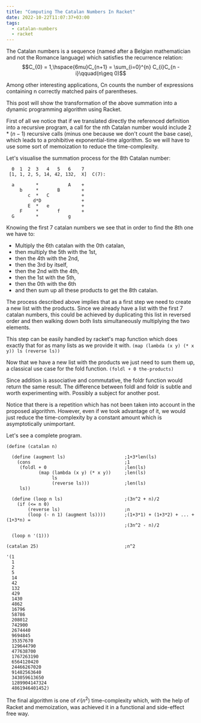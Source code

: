 ```yaml
---
title: "Computing The Catalan Numbers In Racket"
date: 2022-10-22T11:07:37+03:00
tags:
  - catalan-numbers
  - racket
---
```


The Catalan numbers is a sequence (named after a Belgian mathematician and not the Romance language) which satisfies the recurrence relation:
$$C_{0} = 1,\hspace{6mu}C_{n+1} = \sum_{i=0}^{n} C_{i}C_{n - i}\qquad(n\geq 0)$$

Among other interesting applications, Cn counts the number of expressions containing n correctly matched pairs of parentheses.

This post will show the transformation of the above summation into a dynamic programming algorithm using Racket.

First of all we notice that if we translated directly the referenced definition into a recursive program, a call for the nth Catalan number would include $2*(n-1)$ recursive calls (minus one because we don't count the base case), which leads to a prohibitive exponential-time algorithm. So we will have to use some sort of memoization to reduce the time-complexity.

Let's visualise the summation process for the 8th Catalan number:
```
  0  1  2  3   4   5   6    7
 [1, 1, 2, 5, 14, 42, 132,  X]  C(7):

  a        *           A    +
     b     *       B        +
        c  *   C            +
          d*D               +
        E  *   e            +
     F     *       f        +
  G        *           g

```
Knowing the first 7 catalan numbers we see that in order to find the 8th one we have to:
- Multiply the 6th catalan with the 0th catalan,
- then multiply the 5th with the 1st,
- then the 4th with the 2nd,
- then the 3rd by itself,
- then the 2nd with the 4th,
- then the 1st with the 5th,
- then the 0th with the 6th
- and then sum up all these products to get the 8th catalan.

The process described above implies that as a first step we need to create a new list with the products. Since we already have a list with the first 7 catalan numbers, this could be achieved by duplicating this list in reversed order and then walking down both lists simultaneously multiplying the two elements.

This step can be easily handled by racket's map function which does exactly that for as many lists as we provide it with.
`(map (lambda (x y) (* x y)) ls (reverse ls))`

Now that we have a new list with the products we just need to sum them up, a classical use case for the fold function.
`(foldl + 0 the-products)`

Since addition is associative and commutative, the foldr function would return the same result. The difference between foldl and foldr is subtle and worth experimenting with. Possibly a subject for another post.

Notice that there is a repetition which has not been taken into account in the proposed algorithm. However, even if we took advantage of it, we would just reduce the time-complexity by a constant amount which is asymptotically unimportant.

Let's see a complete program.

```racket
(define (catalan n)

  (define (augment ls)                      ;1+3*len(ls)
    (cons                                   ;1
     (foldl + 0                             ;len(ls)
            (map (lambda (x y) (* x y))     ;len(ls)
                 ls
                 (reverse ls)))             ;len(ls)
     ls))

  (define (loop n ls)                       ;(3n^2 + n)/2
    (if (<= n 0)
        (reverse ls)                        ;n
        (loop (- n 1) (augment ls))))       ;(1+3*1) + (1+3*2) + ... + (1+3*n) =
	                                        ;(3n^2 - n)/2

  (loop n '(1)))

(catalan 25)                                ;n^2

'(1
  1
  2
  5
  14
  42
  132
  429
  1430
  4862
  16796
  58786
  208012
  742900
  2674440
  9694845
  35357670
  129644790
  477638700
  1767263190
  6564120420
  24466267020
  91482563640
  343059613650
  1289904147324
  4861946401452)
```

The final algorithm is one of $\mathcal{O}(n^2)$ time-complexity which, with the help of Racket and memoization, was achieved it in a functional and side-effect free way.
